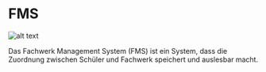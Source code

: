 # FMS
![alt text](https://github.com/Verox001/FMS/blob/main/FMS3.jpg?raw=true)

Das Fachwerk Management System (FMS) ist ein System, dass die Zuordnung zwischen Schüler und Fachwerk speichert und auslesbar macht.
